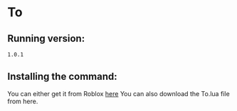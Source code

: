 # To
## Running version: 
```bash
1.0.1
```

## Installing the command:
You can either get it from Roblox [here](https://roblox.com/library/6715067381")
You can also download the To.lua file from here.